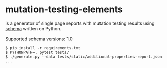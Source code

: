 # mutation-testing-elements

is a generator of single page reports with mutation testing results using
[schema](https://github.com/stryker-mutator/mutation-testing-elements/tree/master/packages/mutation-testing-report-schema)
written on Python.

Supported schema versions: 1.0

```
$ pip install -r requirements.txt
$ PYTHONPATH=. pytest tests/
$ ./generate.py --data tests/static/additional-properties-report.json
...
```
